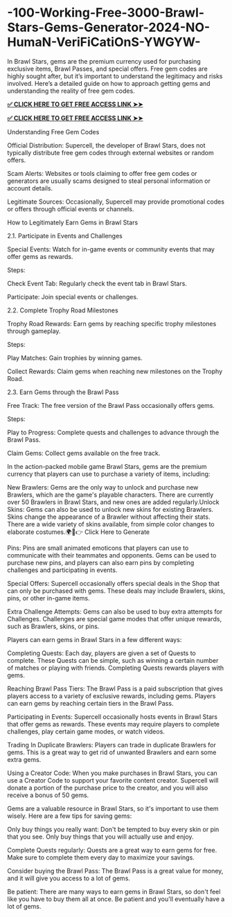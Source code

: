  # -100-Working-Free-3000-Brawl-Stars-Gems-Generator-2024-NO-HumaN-VeriFiCatiOnS-YWGYW-
In Brawl Stars, gems are the premium currency used for purchasing exclusive items, Brawl Passes, and special offers. Free gem codes are highly sought after, but it’s important to understand the legitimacy and risks involved. Here’s a detailed guide on how to approach getting gems and understanding the reality of free gem codes.

**[✅ CLICK HERE TO GET FREE ACCESS LINK ➤➤](https://www.footlogix.com/Footlogix/media/Before-and-After/brolstarjr.html)**

**[✅ CLICK HERE TO GET FREE ACCESS LINK ➤➤](https://www.footlogix.com/Footlogix/media/Before-and-After/brolstarjr.html)**

Understanding Free Gem Codes

Official Distribution: Supercell, the developer of Brawl Stars, does not typically distribute free gem codes through external websites or random offers.

Scam Alerts: Websites or tools claiming to offer free gem codes or generators are usually scams designed to steal personal information or account details.

Legitimate Sources: Occasionally, Supercell may provide promotional codes or offers through official events or channels.

How to Legitimately Earn Gems in Brawl Stars

2.1. Participate in Events and Challenges

Special Events: Watch for in-game events or community events that may offer gems as rewards.

Steps:

Check Event Tab: Regularly check the event tab in Brawl Stars.

Participate: Join special events or challenges.

2.2. Complete Trophy Road Milestones

Trophy Road Rewards: Earn gems by reaching specific trophy milestones through gameplay.

Steps:

Play Matches: Gain trophies by winning games.

Collect Rewards: Claim gems when reaching new milestones on the Trophy Road.

2.3. Earn Gems through the Brawl Pass

Free Track: The free version of the Brawl Pass occasionally offers gems.

Steps:

Play to Progress: Complete quests and challenges to advance through the Brawl Pass.

Claim Gems: Collect gems available on the free track.

In the action-packed mobile game Brawl Stars, gems are the premium currency that players can use to purchase a variety of items, including:

New Brawlers: Gems are the only way to unlock and purchase new Brawlers, which are the game's playable characters. There are currently over 50 Brawlers in Brawl Stars, and new ones are added regularly.Unlock Skins: Gems can also be used to unlock new skins for existing Brawlers. Skins change the appearance of a Brawler without affecting their stats. There are a wide variety of skins available, from simple color changes to elaborate costumes.🌍📱👉 Click Here to Generate

Pins: Pins are small animated emoticons that players can use to communicate with their teammates and opponents. Gems can be used to purchase new pins, and players can also earn pins by completing challenges and participating in events.

Special Offers: Supercell occasionally offers special deals in the Shop that can only be purchased with gems. These deals may include Brawlers, skins, pins, or other in-game items.

Extra Challenge Attempts: Gems can also be used to buy extra attempts for Challenges. Challenges are special game modes that offer unique rewards, such as Brawlers, skins, or pins.

Players can earn gems in Brawl Stars in a few different ways:

Completing Quests: Each day, players are given a set of Quests to complete. These Quests can be simple, such as winning a certain number of matches or playing with friends. Completing Quests rewards players with gems.

Reaching Brawl Pass Tiers: The Brawl Pass is a paid subscription that gives players access to a variety of exclusive rewards, including gems. Players can earn gems by reaching certain tiers in the Brawl Pass.

Participating in Events: Supercell occasionally hosts events in Brawl Stars that offer gems as rewards. These events may require players to complete challenges, play certain game modes, or watch videos.

Trading In Duplicate Brawlers: Players can trade in duplicate Brawlers for gems. This is a great way to get rid of unwanted Brawlers and earn some extra gems.

Using a Creator Code: When you make purchases in Brawl Stars, you can use a Creator Code to support your favorite content creator. Supercell will donate a portion of the purchase price to the creator, and you will also receive a bonus of 50 gems.

Gems are a valuable resource in Brawl Stars, so it's important to use them wisely. Here are a few tips for saving gems:

Only buy things you really want: Don't be tempted to buy every skin or pin that you see. Only buy things that you will actually use and enjoy.

Complete Quests regularly: Quests are a great way to earn gems for free. Make sure to complete them every day to maximize your savings.

Consider buying the Brawl Pass: The Brawl Pass is a great value for money, and it will give you access to a lot of gems.

Be patient: There are many ways to earn gems in Brawl Stars, so don't feel like you have to buy them all at once. Be patient and you'll eventually have a lot of gems.
